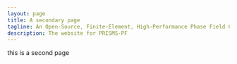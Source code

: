 ```yaml
---
layout: page
title: A secondary page
tagline: An Open-Source, Finite-Element, High-Performance Phase Field Code
description: The website for PRISMS-PF
---
```


this is a second page
